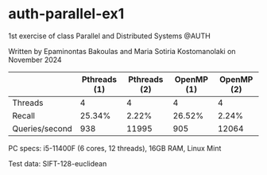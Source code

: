 # auth-parallel-ex1
1st exercise of class Parallel and Distributed Systems @AUTH

Written by Epaminontas Bakoulas and Maria Sotiria Kostomanolaki on November 2024

|                | Pthreads (1) | Pthreads (2) | OpenMP (1) | OpenMP (2) |
|----------------|--------------|--------------|------------|------------|
| Threads        | 4            | 4            | 4          | 4          |
| Recall         | 25.34%       | 2.22%        | 26.52%     | 2.24%      |
| Queries/second | 938          | 11995        | 905        | 12064      |

PC specs: i5-11400F (6 cores, 12 threads), 16GB RAM, Linux Mint

Test data: SIFT-128-euclidean
